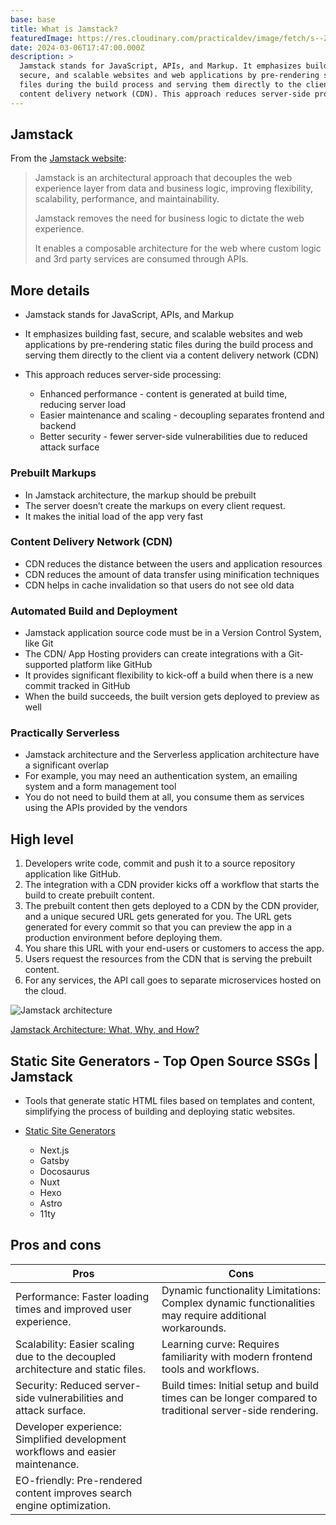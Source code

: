 ```yaml
---
base: base
title: What is Jamstack?
featuredImage: https://res.cloudinary.com/practicaldev/image/fetch/s--ZlmWebGa--/c_limit%2Cf_auto%2Cfl_progressive%2Cq_auto%2Cw_800/https://dev-to-uploads.s3.amazonaws.com/uploads/articles/u6g0zpspju1q241jtpt0.png
date: 2024-03-06T17:47:00.000Z
description: >
  Jamstack stands for JavaScript, APIs, and Markup. It emphasizes building fast,
  secure, and scalable websites and web applications by pre-rendering static
  files during the build process and serving them directly to the client via a
  content delivery network (CDN). This approach reduces server-side processing.
---
```

## Jamstack

From the [Jamstack website](https://jamstack.org/): 

> Jamstack is an architectural approach that decouples the web experience layer from data and business logic, improving flexibility, scalability, performance, and maintainability.
>
> Jamstack removes the need for business logic to dictate the web experience.
>
> It enables a composable architecture for the web where custom logic and 3rd party services are consumed through APIs.

## More details

* Jamstack stands for JavaScript, APIs, and Markup
* It emphasizes building fast, secure, and scalable websites and web applications by pre-rendering static files during the build process and serving them directly to the client via a content delivery network (CDN)
* This approach reduces server-side processing:

  * Enhanced performance - content is generated at build time, reducing server load
  * Easier maintenance and scaling - decoupling separates frontend and backend
  * Better security - fewer server-side vulnerabilities due to reduced attack surface

### Prebuilt Markups

* In Jamstack architecture, the markup should be prebuilt
* The server doesn’t create the markups on every client request.
* It makes the initial load of the app very fast

### Content Delivery Network (CDN)

* CDN reduces the distance between the users and application resources
* CDN reduces the amount of data transfer using minification techniques
* CDN helps in cache invalidation so that users do not see old data

### Automated Build and Deployment

* Jamstack application source code must be in a Version Control System, like Git
* The CDN/ App Hosting providers can create integrations with a Git-supported platform like GitHub
* It provides significant flexibility to kick-off a build when there is a new commit tracked in GitHub
* When the build succeeds, the built version gets deployed to preview as well

### Practically Serverless

* Jamstack architecture and the Serverless application architecture have a significant overlap
* For example, you may need an authentication system, an emailing system and a form management tool
* You do not need to build them at all, you consume them as services using the APIs provided by the vendors

## High level

1. Developers write code, commit and push it to a source repository application like GitHub.
2. The integration with a CDN provider kicks off a workflow that starts the build to create prebuilt content.
3. The prebuilt content then gets deployed to a CDN by the CDN provider, and a unique secured URL gets generated for you. The URL gets generated for every commit so that you can preview the app in a production environment before deploying them.
4. You share this URL with your end-users or customers to access the app.
5. Users request the resources from the CDN that is serving the prebuilt content.
6. For any services, the API call goes to separate microservices hosted on the cloud.

![Jamstack architecture](https://media.crystallize.com/crystallize_marketing/23/3/8/1/@1600/traditional-vs-jamstack-workflow.webp)

[Jamstack Architecture: What, Why, and How? ](https://crystallize.com/learn/concepts/api/jamstack)

## Static Site Generators - Top Open Source SSGs | Jamstack

* Tools that generate static HTML files based on templates and content, simplifying the process of building and deploying static websites.
* [Static Site Generators](https://jamstack.org/generators/)

  * Next.js
  * Gatsby
  * Docosaurus
  * Nuxt
  * Hexo
  * Astro
  * 11ty

## Pros and cons

| Pros | Cons |
|------|------|
| Performance: Faster loading times and improved user experience. | Dynamic functionality Limitations: Complex dynamic functionalities may require additional workarounds. |
| Scalability: Easier scaling due to the decoupled architecture and static files. | Learning curve: Requires familiarity with modern frontend tools and workflows. |
| Security: Reduced server-side vulnerabilities and attack surface. | Build times: Initial setup and build times can be longer compared to traditional server-side rendering. |
| Developer experience: Simplified development workflows and easier maintenance. | |
| EO-friendly: Pre-rendered content improves search engine optimization. | |

